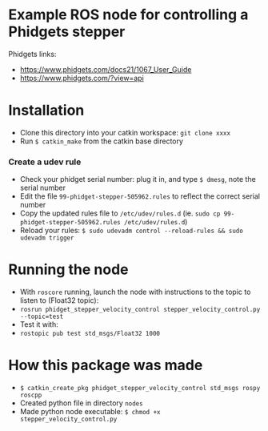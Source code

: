 # Example ROS node for controlling a Phidgets stepper

Phidgets links:
* https://www.phidgets.com/docs21/1067_User_Guide
* https://www.phidgets.com/?view=api

# Installation

* Clone this directory into your catkin workspace: `git clone xxxx`
* Run `$ catkin_make` from the catkin base directory

### Create a udev rule
* Check your phidget serial number: plug it in, and type `$ dmesg`, note the serial number
* Edit the file `99-phidget-stepper-505962.rules` to reflect the correct serial number
* Copy the updated rules file to `/etc/udev/rules.d` (ie. `sudo cp 99-phidget-stepper-505962.rules /etc/udev/rules.d`)
* Reload your rules: `$ sudo udevadm control --reload-rules && sudo udevadm trigger`

# Running the node

* With `roscore` running, launch the node with instructions to the topic to listen to (Float32 topic):
* `rosrun phidget_stepper_velocity_control stepper_velocity_control.py --topic=test`
* Test it with:
* `rostopic pub test std_msgs/Float32 1000`

# How this package was made

* `$ catkin_create_pkg phidget_stepper_velocity_control std_msgs rospy roscpp`
* Created python file in directory `nodes`
* Made python node executable: `$ chmod +x stepper_velocity_control.py`